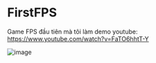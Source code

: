 # FirstFPS
Game FPS đầu tiên mà tôi làm
demo youtube: https://www.youtube.com/watch?v=FaTO6hhtT-Y

![image](https://github.com/hungblqn/FirstFPS/assets/77875957/1e859f25-97d5-4b4f-89c1-90a2566f62d8)
